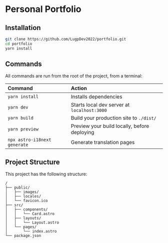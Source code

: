 # Personal Portfolio

<!-- TODO: Add introduction -->

<!-- TODO: Add table of contents -->

## Installation

```sh
git clone https://github.com/LugpDev2022/portfolio.git
cd portfolio
yarn install
```

## Commands

All commands are run from the root of the project, from a terminal:

| Command                      | Action                                       |
| :--------------------------- | :------------------------------------------- |
| `yarn install`               | Installs dependencies                        |
| `yarn dev`                   | Starts local dev server at `localhost:3000`  |
| `yarn build`                 | Build your production site to `./dist/`      |
| `yarn preview`               | Preview your build locally, before deploying |
| `npx astro-i18next generate` | Generate translation pages                   |

## Project Structure

<!-- TODO: Finish folder structure -->

This project has the following structure:

```text
/
├── public/
│   ├── images/
│   ├── locales/
│   └── favicon.ico
├── src/
│   ├── components/
│   │   └── Card.astro
│   ├── layouts/
│   │   └── Layout.astro
│   └── pages/
│       └── index.astro
└── package.json
```
